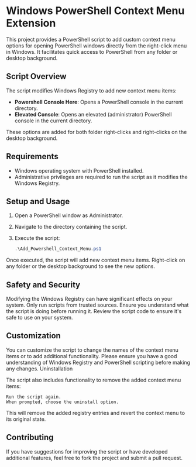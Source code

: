 # Windows PowerShell Context Menu Extension

This project provides a PowerShell script to add custom context menu options for opening PowerShell windows directly from the right-click menu in Windows. It facilitates quick access to PowerShell from any folder or desktop background.

## Script Overview

The script modifies Windows Registry to add new context menu items:

- **Powershell Console Here**: Opens a PowerShell console in the current directory.
- **Elevated Console**: Opens an elevated (administrator) PowerShell console in the current directory.

These options are added for both folder right-clicks and right-clicks on the desktop background.

## Requirements

- Windows operating system with PowerShell installed.
- Administrative privileges are required to run the script as it modifies the Windows Registry.

## Setup and Usage

1. Open a PowerShell window as Administrator.
2. Navigate to the directory containing the script.
3. Execute the script:

   ```powershell
   .\Add_Powershell_Context_Menu.ps1

Once executed, the script will add new context menu items. Right-click on any folder or the desktop background to see the new options.

## Safety and Security

Modifying the Windows Registry can have significant effects on your system. Only run scripts from trusted sources.
Ensure you understand what the script is doing before running it. Review the script code to ensure it's safe to use on your system.

## Customization

You can customize the script to change the names of the context menu items or to add additional functionality. Please ensure you have a good understanding of Windows Registry and PowerShell scripting before making any changes.
Uninstallation

The script also includes functionality to remove the added context menu items:

    Run the script again.
    When prompted, choose the uninstall option.

This will remove the added registry entries and revert the context menu to its original state.

## Contributing

If you have suggestions for improving the script or have developed additional features, feel free to fork the project and submit a pull request.
